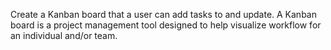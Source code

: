 Create a Kanban board that a user can add tasks to and update. A Kanban board is a project management tool designed to help visualize workflow for an individual and/or team.